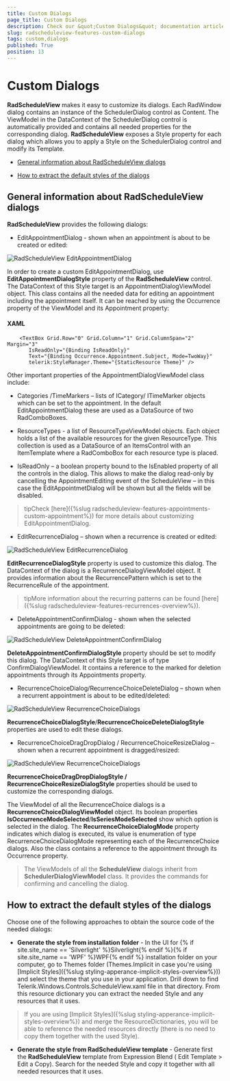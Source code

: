 ```yaml
---
title: Custom Dialogs
page_title: Custom Dialogs
description: Check our &quot;Custom Dialogs&quot; documentation article for the RadScheduleView {{ site.framework_name }} control.
slug: radscheduleview-features-custom-dialogs
tags: custom,dialogs
published: True
position: 13
---
```


# Custom Dialogs


__RadScheduleView__ makes it easy to customize its dialogs. Each RadWindow dialog contains an instance of the SchedulerDialog control as Content. The ViewModel in the DataContext of the SchedulerDialog control is automatically provided and contains all needed properties for the corresponding dialog. __RadScheduleView__ exposes a Style property for each dialog which allows you to apply a Style on the SchedulerDialog control and modify its Template.      

* [General information about RadScheduleView dialogs](#general-information-about-radscheduleview-dialogs)

* [How to extract the default styles of the dialogs](#how-to-extract-the-default-styles-of-the-dialogs)

## General information about RadScheduleView dialogs

__RadScheduleView__ provides the following dialogs:        

* EditAppointmentDialog - shown when an appointment is about to be created or edited: 

![RadScheduleView EditAppointmentDialog](images/radscheduleview_editappointmentdialog.png)

In order to create a custom EditAppointmentDialog, use __EditAppointmentDialogStyle__ property of the __RadScheduleView__ control.  The DataContext of this Style target is an AppointmentDialogViewModel object. This class contains all the needed data for editing an appointment including the appointment itself. It can be reached by using the Occurrence property of the ViewModel and its Appointment property:        

#### __XAML__

```XAML
	<TextBox Grid.Row="0" Grid.Column="1" Grid.ColumnSpan="2" Margin="3"
	   IsReadOnly="{Binding IsReadOnly}"
	   Text="{Binding Occurrence.Appointment.Subject, Mode=TwoWay}"
	   telerik:StyleManager.Theme="{StaticResource Theme}" />
```

Other important properties of the AppointmentDialogViewModel class include:

-  Categories /TimeMarkers – lists of ICategory/ ITimeMarker objects which can be set to the appointment.  In the default EditAppointmentDialog these are used as a DataSource of two RadComboBoxes.

-  ResourceTypes - a list of ResourceTypeViewModel objects.  Each object holds a list of the available resources for the given ResourceType. This collection is used as a DataSource of an ItemsControl with an ItemTemplate where a RadComboBox for each resource type is placed.

-  IsReadOnly – a boolean property bound to the IsEnabled property of all the controls in the dialog. This allows to make the dialog read-only by cancelling the AppointmentEditing event of the ScheduleView – in this case the EditAppointmetDialog will be shown but all the fields will be disabled.

>tipCheck [here]({%slug radscheduleview-features-appointments-custom-appointment%}) for more details about customizing EditAppointmentDialog.        

* EditRecurrenceDialog – shown when a recurrence is created or edited: 

![RadScheduleView EditRecurrenceDialog](images/radscheduleview_recurrenceeditdialog.png)

__EditRecurrenceDialogStyle__ property is used to customize this dialog.  The DataContext of the dialog is a RecurrenceDialogViewModel object. It provides information about the RecurrencePattern which is set to the RecurrenceRule of the appointment.
        

>tipMore information about the recurring patterns can be found [here]({%slug radscheduleview-features-recurrences-overview%}).        

* DeleteAppointmentConfirmDialog - shown when the selected appointments are going to be deleted: 

![RadScheduleView DeleteAppointmentConfirmDialog](images/radscheduleview_deleteappointmentconfirmdialog.png)

__DeleteAppointmentConfirmDialogStyle__ property should be set to modify this dialog.  The DataContext of this Style target is of type ConfirmDialogViewModel.  It contains  a reference to the marked for deletion appointments through its Appointments property.        

* RecurrenceChoiceDialog/RecurrenceChoiceDeleteDialog – shown when a recurrent appointment is about to be edited/deleted: 

![RadScheduleView RecurrenceChoiceDialogs](images/radscheduleview_recurrencechoicedialogs_1.png)

__RecurrenceChoiceDialogStyle__/__RecurrenceChoiceDeleteDialogStyle__ properties are used to edit these dialogs.        

* RecurrenceChoiceDragDropDialog / RecurrenceChoiceResizeDialog – shown when a recurrent appointment is dragged/resized: 

![RadScheduleView RecurrenceChoiceDialogs](images/radscheduleview_recurrencechoicedialogs.png)

__RecurrenceChoiceDragDropDialogStyle / RecurrenceChoiceResizeDialogStyle__ properties should be used to customize the corresponding dialogs.        

The ViewModel of all the RecurrenceChoice dialogs is a __RecurrenceChoiceDialogViewModel__ object. Its boolean properties __IsOccurrenceModeSelected__/__IsSeriesModeSelected__ show which option is selected in the dialog. The __RecurrenceChoiceDialogMode__ property indicates which dialog is executed, its value is enumeration of type RecurrenceChoiceDialogMode representing each of the RecurrenceChoice dialogs. Also the class contains a reference to the appointment through its Occurrence property.        

>The ViewModels of all the __ScheduleView__ dialogs inherit from __SchedulerDialogViewModel__ class. It provides the commands for confirming and cancelling the dialog.          

## How to extract the default styles of the dialogs

Choose one of the following approaches to obtain the source code of the needed dialogs:

* __Generate the style from installation folder__ - In the UI for {% if site.site_name == 'Silverlight' %}Silverlight{% endif %}{% if site.site_name == 'WPF' %}WPF{% endif %} installation folder on your computer, go to Themes folder (Themes.Implicit in case you're using [Implicit Styles]({%slug styling-apperance-implicit-styles-overview%})) and select the theme that you use in your application. Drill down to find Telerik.Windows.Controls.ScheduleView.xaml file in that directory. From this resource dictionary you can extract the needed Style and any resources that it uses.

>If you are using [Implicit Styles]({%slug styling-apperance-implicit-styles-overview%}) and merge the ResourceDictionaries, you will be able to reference the needed resources directly (there is no need to copy them together with the used Style). 

* __Generate the style from RadScheduleView template__ - Generate first the __RadScheduleView__ template from Expression Blend ( Edit Template > Edit a Copy). Search for the needed Style and copy it together with all needed resources that it uses.

